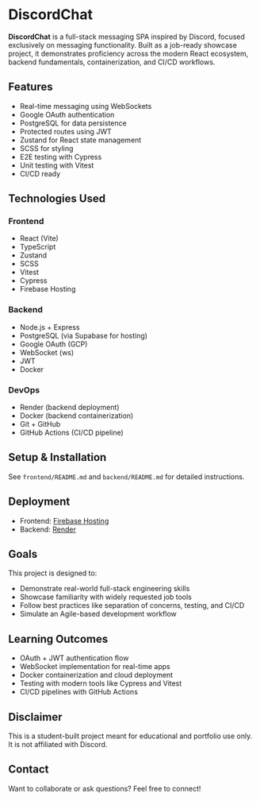 # DiscordChat

**DiscordChat** is a full-stack messaging SPA inspired by Discord, focused exclusively on messaging functionality. Built as a job-ready showcase project, it demonstrates proficiency across the modern React ecosystem, backend fundamentals, containerization, and CI/CD workflows.


## Features

* Real-time messaging using WebSockets
* Google OAuth authentication
* PostgreSQL for data persistence
* Protected routes using JWT
* Zustand for React state management
* SCSS for styling
* E2E testing with Cypress
* Unit testing with Vitest
* CI/CD ready


## Technologies Used

### Frontend

* React (Vite)
* TypeScript
* Zustand
* SCSS
* Vitest
* Cypress
* Firebase Hosting


### Backend

* Node.js + Express
* PostgreSQL (via Supabase for hosting)
* Google OAuth (GCP)
* WebSocket (ws)
* JWT
* Docker


### DevOps

* Render (backend deployment)
* Docker (backend containerization)
* Git + GitHub
* GitHub Actions (CI/CD pipeline)


## Setup & Installation

See `frontend/README.md` and `backend/README.md` for detailed instructions.


## Deployment

* Frontend: [Firebase Hosting](https://firebase.google.com/)
* Backend: [Render](https://render.com/)


## Goals

This project is designed to:

* Demonstrate real-world full-stack engineering skills
* Showcase familiarity with widely requested job tools
* Follow best practices like separation of concerns, testing, and CI/CD
* Simulate an Agile-based development workflow


## Learning Outcomes

* OAuth + JWT authentication flow
* WebSocket implementation for real-time apps
* Docker containerization and cloud deployment
* Testing with modern tools like Cypress and Vitest
* CI/CD pipelines with GitHub Actions


## Disclaimer

This is a student-built project meant for educational and portfolio use only. It is not affiliated with Discord.


## Contact

Want to collaborate or ask questions? Feel free to connect!
